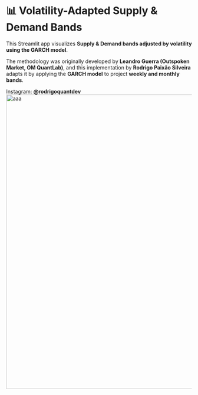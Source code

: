 # 📊 Volatility-Adapted Supply & Demand Bands

This Streamlit app visualizes **Supply & Demand bands adjusted by volatility using the GARCH model**.

The methodology was originally developed by **Leandro Guerra (Outspoken Market, OM QuantLab)**, and this implementation by **Rodrigo Paixão Silveira** adapts it by applying the **GARCH model** to project **weekly and monthly bands**.

Instagram: **@rodrigoquantdev**
<img width="903" height="800" alt="aaa" src="https://github.com/user-attachments/assets/edd4e44e-62ea-4071-9520-d16dbf29b023" />
